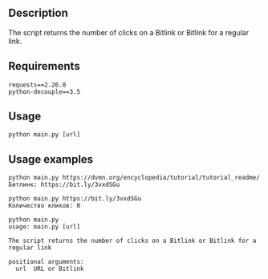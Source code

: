 ## Description
The script returns the number of clicks on a Bitlink or Bitlink for a regular link.

## Requirements
    requests==2.26.0
    python-decouple==3.5

## Usage
    python main.py [url]

## Usage examples
    python main.py https://dvmn.org/encyclopedia/tutorial/tutorial_readme/
    Битлинк: https://bit.ly/3vxdSGu

    python main.py https://bit.ly/3vxdSGu
    Количество кликов: 0

    python main.py
    usage: main.py [url]
    
    The script returns the number of clicks on a Bitlink or Bitlink for a regular link

    positional arguments:
      url  URL or Bitlink
